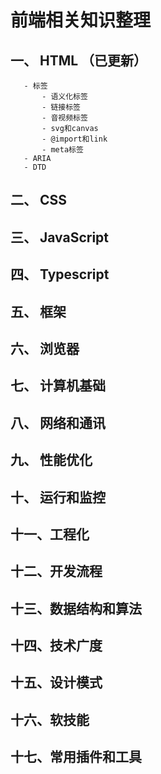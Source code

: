 # 前端相关知识整理

## 一、 HTML （已更新）
       - 标签
           - 语义化标签
           - 链接标签
           - 音视频标签
           - svg和canvas
           - @import和link
           - meta标签
       - ARIA
       - DTD
## 二、 CSS
      
## 三、 JavaScript
## 四、 Typescript
## 五、 框架
## 六、 浏览器
## 七、 计算机基础
## 八、 网络和通讯
## 九、 性能优化
## 十、 运行和监控
## 十一、工程化
## 十二、开发流程
## 十三、数据结构和算法
## 十四、技术广度
## 十五、设计模式
## 十六、软技能
## 十七、常用插件和工具
